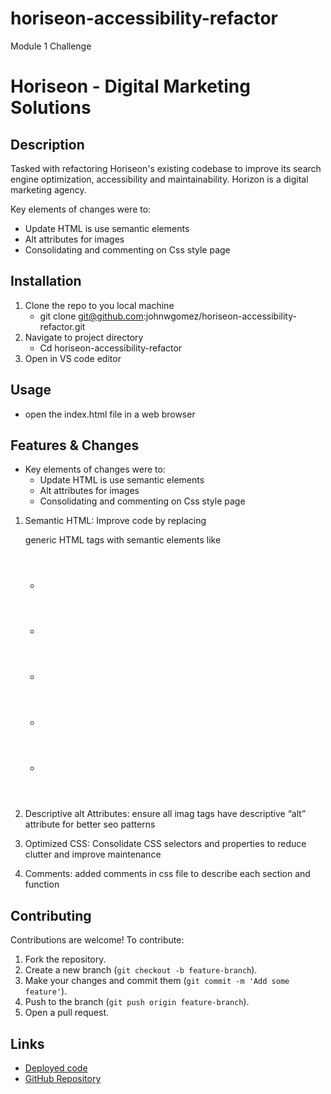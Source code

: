 # horiseon-accessibility-refactor
Module 1 Challenge

# Horiseon - Digital Marketing Solutions

## Description

Tasked with refactoring Horiseon's existing codebase to improve its search engine optimization, accessibility and maintainability. Horizon is a digital marketing agency. 

Key elements of changes were to:
- Update HTML is use semantic elements
- Alt attributes for images
- Consolidating and commenting on Css style page

## Installation
1. Clone the repo to you local machine
    - git clone git@github.com:johnwgomez/horiseon-accessibility-refactor.git
2. Navigate to project directory
    - Cd horiseon-accessibility-refactor
3. Open in VS code editor

## Usage
- open the index.html file in a web browser

## Features & Changes
- Key elements of changes were to:
    - Update HTML is use semantic elements
    - Alt attributes for images
    - Consolidating and commenting on Css style page

1. Semantic HTML: Improve code by replacing <div> generic HTML tags with semantic elements like
    - <header>
    - <main>
    - <section>
    - <aside>
    - <footer>

2. Descriptive alt Attributes: ensure all imag tags have descriptive “alt” attribute for better seo patterns

3. Optimized CSS: Consolidate CSS selectors and properties to reduce clutter and improve maintenance 

4. Comments: added comments in css file to describe each section and function

## Contributing

Contributions are welcome! To contribute:
1. Fork the repository.
2. Create a new branch (`git checkout -b feature-branch`).
3. Make your changes and commit them (`git commit -m 'Add some feature'`).
4. Push to the branch (`git push origin feature-branch`).
5. Open a pull request.

## Links

- [Deployed code](git@github.com:johnwgomez/horiseon-accessibility-refactor.git)
- [GitHub Repository](https://github.com/johnwgomez/horiseon-accessibility-refactor)